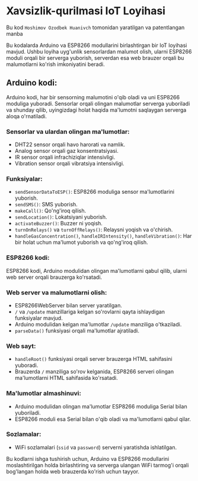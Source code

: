 
# Xavsizlik-qurilmasi  IoT Loyihasi

Bu kod `Hoshimov Ozodbek Huanivch` tomonidan yaratilgan va patentlangan manba

Bu kodalarda Arduino va ESP8266 modullarini birlashtirgan bir IoT loyihasi mavjud. Ushbu loyiha uyg'unlik sensorlardan malumot olish, ularni ESP8266 moduli orqali bir serverga yuborish, serverdan esa web brauzer orqali bu malumotlarni ko'rish imkoniyatini beradi.

## Arduino kodi:

Arduino kodi, har bir sensorning malumotini o'qib oladi va uni ESP8266 moduliga yuboradi. Sensorlar orqali olingan malumotlar serverga yuboriladi va shunday qilib, uyingizdagi holat haqida ma'lumotni saqlaygan serverga aloqa o'rnatiladi.

### Sensorlar va ulardan olingan ma'lumotlar:

- DHT22 sensor orqali havo harorati va namlik.
- Analog sensor orqali gaz konsentratsiyasi.
- IR sensor orqali infrachiziqlar intensivligi.
- Vibration sensor orqali vibratsiya intensivligi.

### Funksiyalar:

- `sendSensorDataToESP()`: ESP8266 moduliga sensor ma'lumotlarini yuborish.
- `sendSMS()`: SMS yuborish.
- `makeCall()`: Qo'ng'iroq qilish.
- `sendLocation()`: Lokatsiyani yuborish.
- `activateBuzzer()`: Buzzer ni yoqish.
- `turnOnRelays()` va `turnOffRelays()`: Relaysni yoqish va o'chirish.
- `handleGasConcentration()`, `handleIRIntensity()`, `handleVibration()`: Har bir holat uchun ma'lumot yuborish va qo'ng'iroq qilish.

### ESP8266 kodi:

ESP8266 kodi, Arduino modulidan olingan ma'lumotlarni qabul qilib, ularni web server orqali brauzerga ko'rsatadi.

### Web server va malumotlarni olish:

- ESP8266WebServer bilan server yaratilgan.
- `/` va `/update` manzillariga kelgan so'rovlarni qayta ishlaydigan funksiyalar mavjud.
- Arduino modulidan kelgan ma'lumotlar `/update` manziliga o'tkaziladi.
- `parseData()` funksiyasi orqali ma'lumotlar ajratiladi.

### Web sayt:

- `handleRoot()` funksiyasi orqali server brauzerga HTML sahifasini yuboradi.
- Brauzerda `/` manziliga so'rov kelganida, ESP8266 serveri olingan ma'lumotlarni HTML sahifasida ko'rsatadi.

### Ma'lumotlar almashinuvi:

- Arduino modulidan olingan ma'lumotlar ESP8266 moduliga Serial bilan yuboriladi.
- ESP8266 moduli esa Serial bilan o'qib oladi va ma'lumotlarni qabul qilar.

### Sozlamalar:

- WiFi sozlamalari (`ssid` va `password`) serverni yaratishda ishlatilgan.

Bu kodlarni ishga tushirish uchun, Arduino va ESP8266 modullarini moslashtirilgan holda birlashtiring va serverga ulangan WiFi tarmog'i orqali bog'langan holda web brauzerda ko'rish uchun tayyor.